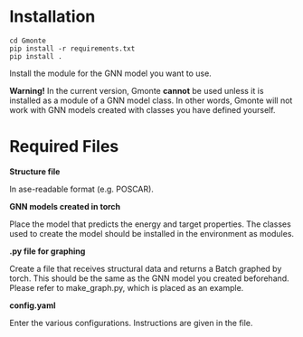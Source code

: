 # Installation

```
cd Gmonte
pip install -r requirements.txt
pip install .
```

Install the module for the GNN model you want to use.

**Warning!**
In the current version, Gmonte **cannot** be used unless it is installed as a module of a GNN model class. In other words, Gmonte will not work with GNN models created with classes you have defined yourself.


# Required Files

**Structure file**


In ase-readable format (e.g. POSCAR).

**GNN models created in torch**


Place the model that predicts the energy and target properties. The classes used to create the model should be installed in the environment as modules.

**.py file for graphing**


Create a file that receives structural data and returns a Batch graphed by torch. This should be the same as the GNN model you created beforehand. Please refer to make_graph.py, which is placed as an example.

**config.yaml**


Enter the various configurations. Instructions are given in the file.


